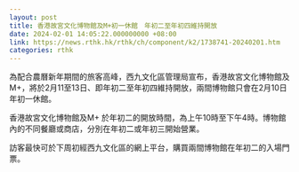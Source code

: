 ```yaml
---
layout: post
title: 香港故宮文化博物館及M+初一休館　年初二至年初四維持開放
date: 2024-02-01 14:05:22.000000000 +08:00
link: https://news.rthk.hk/rthk/ch/component/k2/1738741-20240201.htm
categories: rthk
---
```


為配合農曆新年期間的旅客高峰，西九文化區管理局宣布，香港故宮文化博物館及M+，將於2月11至13日、即年初二至年初四維持開放，兩間博物館只會在2月10日年初一休館。

香港故宮文化博物館及M+ 於年初二的開放時間，為上午10時至下午4時。博物館內的不同餐廳或商店，分別在年初二或年初三開始營業。

訪客最快可於下周初經西九文化區的網上平台，購買兩間博物館在年初二的入場門票。
